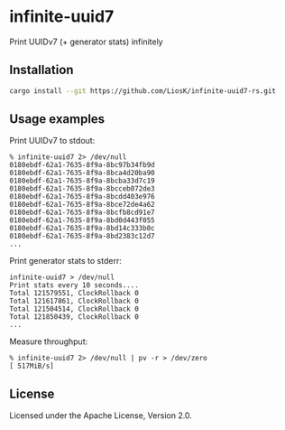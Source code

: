 # infinite-uuid7

Print UUIDv7 (+ generator stats) infinitely

## Installation

```bash
cargo install --git https://github.com/LiosK/infinite-uuid7-rs.git
```

## Usage examples

Print UUIDv7 to stdout:

```text
% infinite-uuid7 2> /dev/null
0180ebdf-62a1-7635-8f9a-8bc97b34fb9d
0180ebdf-62a1-7635-8f9a-8bca4d20ba90
0180ebdf-62a1-7635-8f9a-8bcba33d7c19
0180ebdf-62a1-7635-8f9a-8bcceb072de3
0180ebdf-62a1-7635-8f9a-8bcdd403e976
0180ebdf-62a1-7635-8f9a-8bce72de4a62
0180ebdf-62a1-7635-8f9a-8bcfb8cd91e7
0180ebdf-62a1-7635-8f9a-8bd0d443f055
0180ebdf-62a1-7635-8f9a-8bd14c333b0c
0180ebdf-62a1-7635-8f9a-8bd2383c12d7
...
```

Print generator stats to stderr:

```text
infinite-uuid7 > /dev/null
Print stats every 10 seconds....
Total 121579551, ClockRollback 0
Total 121617861, ClockRollback 0
Total 121504514, ClockRollback 0
Total 121850439, ClockRollback 0
...
```

Measure throughput:

```text
% infinite-uuid7 2> /dev/null | pv -r > /dev/zero
[ 517MiB/s]
```

## License

Licensed under the Apache License, Version 2.0.
